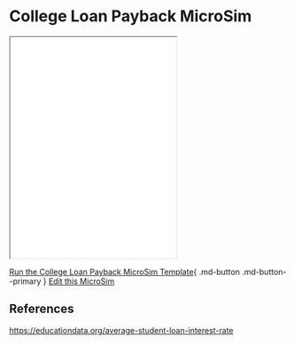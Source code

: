 # College Loan Payback MicroSim

<iframe src="main.html" height="400"></iframe>

[Run the College Loan Payback MicroSim Template](./main.html){ .md-button .md-button--primary }
[Edit this MicroSim](https://editor.p5js.org/dmccreary/sketches/dJq4nTXE4)

## References

https://educationdata.org/average-student-loan-interest-rate
